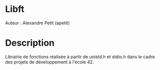Libft
==============
Auteur : Alexandre Petit (apetit)

Description
=============
Librairie de fonctions réalisée à partir de unistd.h et stdio.h dans le cadre des projets de développement à l'école 42.
